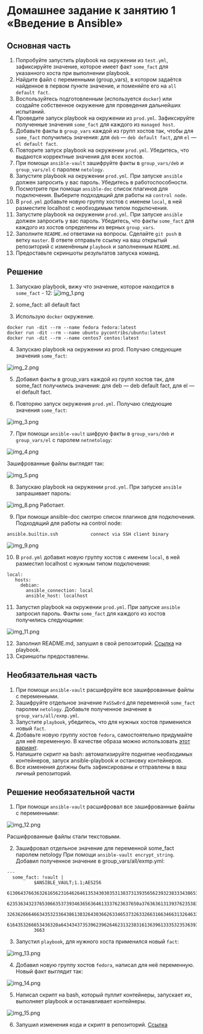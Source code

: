 # Домашнее задание к занятию 1 «Введение в Ansible»

## Основная часть

1. Попробуйте запустить playbook на окружении из `test.yml`, зафиксируйте значение, которое имеет факт `some_fact` для указанного хоста при выполнении playbook.
2. Найдите файл с переменными (group_vars), в котором задаётся найденное в первом пункте значение, и поменяйте его на `all default fact`.
3. Воспользуйтесь подготовленным (используется `docker`) или создайте собственное окружение для проведения дальнейших испытаний.
4. Проведите запуск playbook на окружении из `prod.yml`. Зафиксируйте полученные значения `some_fact` для каждого из `managed host`.
5. Добавьте факты в `group_vars` каждой из групп хостов так, чтобы для `some_fact` получились значения: для `deb` — `deb default fact`, для `el` — `el default fact`.
6.  Повторите запуск playbook на окружении `prod.yml`. Убедитесь, что выдаются корректные значения для всех хостов.
7. При помощи `ansible-vault` зашифруйте факты в `group_vars/deb` и `group_vars/el` с паролем `netology`.
8. Запустите playbook на окружении `prod.yml`. При запуске `ansible` должен запросить у вас пароль. Убедитесь в работоспособности.
9. Посмотрите при помощи `ansible-doc` список плагинов для подключения. Выберите подходящий для работы на `control node`.
10. В `prod.yml` добавьте новую группу хостов с именем  `local`, в ней разместите localhost с необходимым типом подключения.
11. Запустите playbook на окружении `prod.yml`. При запуске `ansible` должен запросить у вас пароль. Убедитесь, что факты `some_fact` для каждого из хостов определены из верных `group_vars`.
12. Заполните `README.md` ответами на вопросы. Сделайте `git push` в ветку `master`. В ответе отправьте ссылку на ваш открытый репозиторий с изменённым `playbook` и заполненным `README.md`.
13. Предоставьте скриншоты результатов запуска команд.

## Решение 

1. Запускаю playbook, вижу что значение, которое находится в `some_fact` - 12:
![img_1.png](IMG/task2.png)

2. some_fact: all default fact
3. Использую `docker` окружение.
 ```console
docker run -dit --rm --name fedora fedora:latest
docker run -dit --rm --name ubuntu pycontribs/ubuntu:latest
docker run -dit --rm --name centos7 centos:latest
 ```

4. Запускаю playbook на окружении из prod. Получаю следующие значения `some_fact`:

![img_2.png](IMG/task2.png)

5. Добавил факты в group_vars каждой из групп хостов так, для some_fact получились значения: для deb — deb default fact, для el — el default fact.

6. Повторяю запуск окружения `prod.yml`. Получаю следующие значения `some_fact`:

![img_3.png](IMG/task3.png)

7. При помощи `ansible-vault` шифрую факты в `group_vars/deb` и `group_vars/el` с паролем `netnetology`:

![img_4.png](IMG/task4.png)

Зашифрованные файлы выглядят так:

![img_5.png](IMG/task5.png)

8. Запускаю playbook на окружении `prod.yml`. При запуске `ansible` запрашивает пароль:

![img_8.png](IMG/task6.png)
Работает.

9. При помощи ansible-doc смотрю список плагинов для подключения. Подходящий для работы на control node:
 ```console
ansible.builtin.ssh            connect via SSH client binary
```
![img_9.png](IMG/task9.png)

10. В `prod.yml` добавил новую группу хостов с именем  `local`, в ней разместил localhost с нужным типом подключения:
 ```console
 local:
    hosts:
      debian:
        ansible_connection: local
        ansible_host: localhost
```

11. Запустил playbook на окружении `prod.yml`. При запуске `ansible` запросил пароль. Факты `some_fact` для каждого из хостов получились следующими:

![img_11.png](IMG/task11.png)

12. Заполнил README.md, запушил в свой репозиторий. [Ссылка](https://github.com/Elfxf85/devops-netology/tree/main/7.1ansible/playbook) на playbook.
13. Скриншоты предоставлены.

## Необязательная часть

1. При помощи `ansible-vault` расшифруйте все зашифрованные файлы с переменными.
2. Зашифруйте отдельное значение `PaSSw0rd` для переменной `some_fact` паролем `netology`. Добавьте полученное значение в `group_vars/all/exmp.yml`.
3. Запустите `playbook`, убедитесь, что для нужных хостов применился новый `fact`.
4. Добавьте новую группу хостов `fedora`, самостоятельно придумайте для неё переменную. В качестве образа можно использовать [этот вариант](https://hub.docker.com/r/pycontribs/fedora).
5. Напишите скрипт на bash: автоматизируйте поднятие необходимых контейнеров, запуск ansible-playbook и остановку контейнеров.
6. Все изменения должны быть зафиксированы и отправлены в ваш личный репозиторий.

## Решение необязательной части

1. При помощи `ansible-vault` расшифровал все зашифрованные файлы с переменными:

![img_12.png](IMG/task12.png)

Расшифрованные файлы стали текстовыми.

2. Зашифровал отдельное значение для переменной some_fact паролем netology При помощи `ansible-vault encrypt_string`. Добавил полученное значение в group_vars/all/exmp.yml:

```console
---
  some_fact: !vault |
          $ANSIBLE_VAULT;1.1;AES256
          61306437663632616562316462646135343030353138373139356562393238333438653661636265
          6235363432376530663537393463656364613337623637650a376363613139376235383565353935
          32636266646634353233643861383264303662633465373263326631663466313264633137663139
          6164353266653436320a643434373539623962646231323831613639613335323536393934623362
          3663

```
3. Запустил `playbook`, для нужного хоста применился новый `fact`:

![img_13.png](IMG/task13.png)

4. Добавил новую группу хостов `fedora`, написал для неё переменную. Новый факт выглядит так:

![img_14.png](IMG/img_14.png)

5. Написал скрипт на bash, который пуллит контейнеры, запускает их, выполняет playbook и останавливает контейнеры. 

![img_15.png](IMG/img_15.png)

6. Запушил изменения кода и скрипт в репозиторий.  [Ссылка](https://github.com/Elfxf85/devops-netology/tree/main/7.1ansible/playbook)